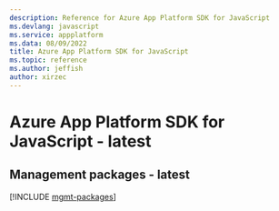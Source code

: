 ```yaml
---
description: Reference for Azure App Platform SDK for JavaScript
ms.devlang: javascript
ms.service: appplatform
ms.data: 08/09/2022
title: Azure App Platform SDK for JavaScript
ms.topic: reference
ms.author: jeffish
author: xirzec
---
```

# Azure App Platform SDK for JavaScript - latest

## Management packages - latest
[!INCLUDE [mgmt-packages](app-platform-mgmt-index.md)]